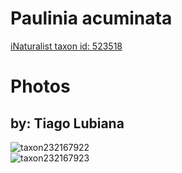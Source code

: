 
Paulinia acuminata
==================
  
[iNaturalist taxon id: 523518](https://www.inaturalist.org/taxa/523518)
# Photos

## by: Tiago Lubiana
  
![taxon232167922](https://inaturalist-open-data.s3.amazonaws.com/photos/248831481/medium.jpg)  
![taxon232167923](https://inaturalist-open-data.s3.amazonaws.com/photos/248831488/medium.jpg)
